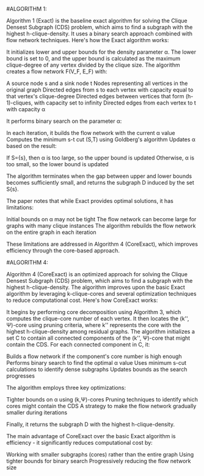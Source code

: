 #ALGORITHM 1:

Algorithm 1 (Exact) is the baseline exact algorithm for solving the Clique Densest Subgraph (CDS) problem, which aims to find a subgraph with the highest h-clique-density. It uses a binary search approach combined with flow network techniques.
Here's how the Exact algorithm works:

It initializes lower and upper bounds for the density parameter α. The lower bound is set to 0, and the upper bound is calculated as the maximum clique-degree of any vertex divided by the clique size.
The algorithm creates a flow network F(V_F, E_F) with:

A source node s and a sink node t
Nodes representing all vertices in the original graph
Directed edges from s to each vertex with capacity equal to that vertex's clique-degree
Directed edges between vertices that form (h-1)-cliques, with capacity set to infinity
Directed edges from each vertex to t with capacity α


It performs binary search on the parameter α:

In each iteration, it builds the flow network with the current α value
Computes the minimum s-t cut (S,T) using Goldberg's algorithm
Updates α based on the result:

If S={s}, then α is too large, so the upper bound is updated
Otherwise, α is too small, so the lower bound is updated




The algorithm terminates when the gap between upper and lower bounds becomes sufficiently small, and returns the subgraph D induced by the set S{s}.

The paper notes that while Exact provides optimal solutions, it has limitations:

Initial bounds on α may not be tight
The flow network can become large for graphs with many clique instances
The algorithm rebuilds the flow network on the entire graph in each iteration

These limitations are addressed in Algorithm 4 (CoreExact), which improves efficiency through the core-based approach.

#ALGORITHM 4:

Algorithm 4 (CoreExact) is an optimized approach for solving the Clique Densest Subgraph (CDS) problem, which aims to find a subgraph with the highest h-clique-density. The algorithm improves upon the basic Exact algorithm by leveraging k-clique-cores and several optimization techniques to reduce computational cost.
Here's how CoreExact works:

It begins by performing core decomposition using Algorithm 3, which computes the clique-core number of each vertex.
It then locates the (k'', Ψ)-core using pruning criteria, where k'' represents the core with the highest h-clique-density among residual graphs.
The algorithm initializes a set C to contain all connected components of the (k'', Ψ)-core that might contain the CDS.
For each connected component in C, it:

Builds a flow network if the component's core number is high enough
Performs binary search to find the optimal α value
Uses minimum s-cut calculations to identify dense subgraphs
Updates bounds as the search progresses


The algorithm employs three key optimizations:

Tighter bounds on α using (k,Ψ)-cores
Pruning techniques to identify which cores might contain the CDS
A strategy to make the flow network gradually smaller during iterations


Finally, it returns the subgraph D with the highest h-clique-density.

The main advantage of CoreExact over the basic Exact algorithm is efficiency - it significantly reduces computational cost by:

Working with smaller subgraphs (cores) rather than the entire graph
Using tighter bounds for binary search
Progressively reducing the flow network size
